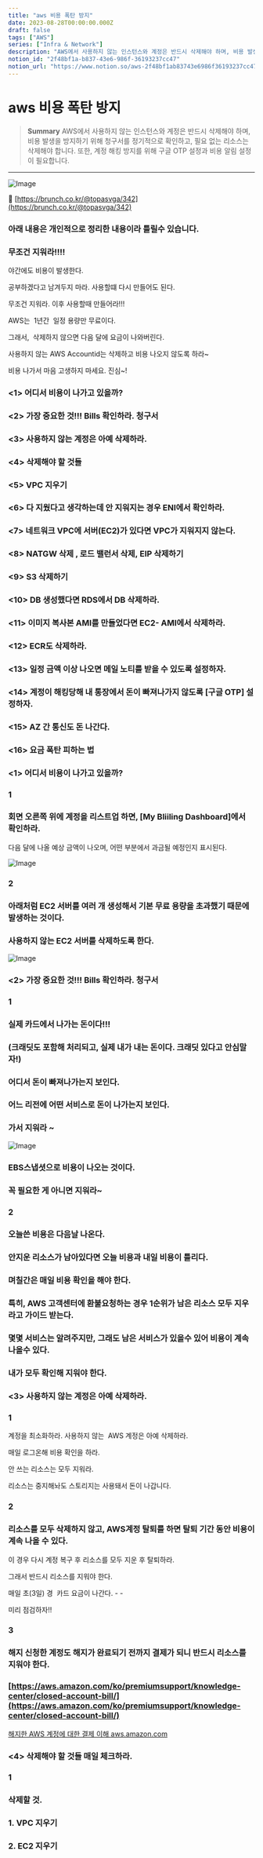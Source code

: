```yaml
---
title: "aws 비용 폭탄 방지"
date: 2023-08-28T00:00:00.000Z
draft: false
tags: ["AWS"]
series: ["Infra & Network"]
description: "AWS에서 사용하지 않는 인스턴스와 계정은 반드시 삭제해야 하며, 비용 발생을 방지하기 위해 청구서를 정기적으로 확인하고, 필요 없는 리소스는 삭제해야 합니다. 또한, 계정 해킹 방지를 위해 구글 OTP 설정과 비용 알림 설정이 필요합니다."
notion_id: "2f48bf1a-b837-43e6-986f-36193237cc47"
notion_url: "https://www.notion.so/aws-2f48bf1ab83743e6986f36193237cc47"
---
```


# aws 비용 폭탄 방지

> **Summary**
> AWS에서 사용하지 않는 인스턴스와 계정은 반드시 삭제해야 하며, 비용 발생을 방지하기 위해 청구서를 정기적으로 확인하고, 필요 없는 리소스는 삭제해야 합니다. 또한, 계정 해킹 방지를 위해 구글 OTP 설정과 비용 알림 설정이 필요합니다.

---

![Image](image_620e97ef04d2.png)

🔗 [https://brunch.co.kr/@topasvga/342](https://brunch.co.kr/@topasvga/342)

### 아래 내용은 개인적으로 정리한 내용이라 틀릴수 있습니다.

### 무조건 지워라!!!!

야간에도 비용이 발생한다.

공부하겠다고 남겨두지 마라. 사용할떄 다시 만들어도 된다.

무조건 지워라. 이후 사용할때 만들어라!!!

AWS는  1년간  일정 용량만 무료이다.

그래서,  삭제하지 않으면 다음 달에 요금이 나와버린다.

사용하지 않는 AWS Accountid는 삭제하고 비용 나오지 않도록 하라~

비용 나가서 마음 고생하지 마세요. 진심~!

### <1> 어디서 비용이 나가고 있을까?

### <2> 가장 중요한 것!!! Bills 확인하라. 청구서

### <3> 사용하지 않는 계정은 아예 삭제하라.

### <4> 삭제해야 할 것들

### <5> VPC 지우기

### <6> 다 지웠다고 생각하는데 안 지워지는 경우 ENI에서 확인하라.

### <7> 네트워크 VPC에 서버(EC2)가 있다면 VPC가 지워지지 않는다.

### <8> NATGW 삭제 , 로드 밸런서 삭제, EIP 삭제하기

### <9> S3 삭제하기

### <10> DB 생성했다면 RDS에서 DB 삭제하라.

### <11> 이미지 복사본 AMI를 만들었다면 EC2- AMI에서 삭제하라.

### <12> ECR도 삭제하라.

### <13> 일정 금액 이상 나오면 메일 노티를 받을 수 있도록 설정하자.

### <14> 계정이 해킹당해 내 통장에서 돈이 빠져나가지 않도록 [구글 OTP] 설정하자.

### <15> AZ 간 통신도 돈 나간다.

### <16> 요금 폭탄 피하는 법

### <1> 어디서 비용이 나가고 있을까?

### 1

### 회면 오른쪽 위에 계정을 리스트업 하면, [My Bliiling Dashboard]에서 확인하라.

다음 달에 나올 예상 금액이 나오며, 어떤 부분에서 과금될 예정인지 표시된다.

![Image](image_3b81d024a304.jpg)

### 2

### 아래처럼 EC2 서버를 여러 개 생성해서 기본 무료 용량을 초과했기 때문에 발생하는 것이다.

### 사용하지 않는 EC2 서버를 삭제하도록 한다.

![Image](image_ddbe7bf84653.jpg)

### <2> 가장 중요한 것!!! Bills 확인하라. 청구서

### 1

### 실제 카드에서 나가는 돈이다!!!

### (크래딧도 포함해 처리되고, 실제 내가 내는 돈이다. 크래딧 있다고 안심말자!)

### 어디서 돈이 빠져나가는지 보인다.

### 어느 리전에 어떤 서비스로 돈이 나가는지 보인다.

### 가서 지워라 ~

![Image](image_6c1a8293ced8.png)

### EBS스냅셧으로 비용이 나오는 것이다.

### 꼭 필요한 게 아니면 지워라~

### 2

### 오늘쓴 비용은 다음날 나온다.

### 안지운 리소스가 남아있다면 오늘 비용과 내일 비용이 틀리다.

### 며칠간은 매일 비용 확인을 해야 한다.

### 특히, AWS 고객센터에 환불요청하는 경우 1순위가 남은 리소스 모두 지우라고 가이드 받는다.

### 몇몇 서비스는 알려주지만, 그래도 남은 서비스가 있을수 있어 비용이 계속 나올수 있다.

### 내가 모두 확인해 지워야 한다.

### <3> 사용하지 않는 계정은 아예 삭제하라.

### 1

계정을 최소화하라. 사용하지 않는  AWS 계정은 아예 삭제하라.

매일 로그온해 비용 확인을 하라.

안 쓰는 리소스는 모두 지워라.

리소스는 중지해놔도 스토리지는 사용돼서 돈이 나갑니다.

### 2

### 리소스를 모두 삭제하지 않고, AWS계정 탈퇴를 하면 탈퇴 기간 동안 비용이 계속 나올 수 있다.

이 경우 다시 계정 복구 후 리소스를 모두 지운 후 탈퇴하라.

그래서 반드시 리소스를 지워야 한다.

매일 초(3일) 경  카드 요금이 나간다. - -

미리 점검하자!!

### 3

### 해지 신청한 계정도 해지가 완료되기 전까지 결제가 되니 반드시 리소스를 지워야 한다.

### [https://aws.amazon.com/ko/premiumsupport/knowledge-center/closed-account-bill/](https://aws.amazon.com/ko/premiumsupport/knowledge-center/closed-account-bill/)

[해지한 AWS 계정에 대한 결제 이해](https://aws.amazon.com/ko/premiumsupport/knowledge-center/closed-account-bill/)[
](https://aws.amazon.com/ko/premiumsupport/knowledge-center/closed-account-bill/)[aws.amazon.com](https://aws.amazon.com/ko/premiumsupport/knowledge-center/closed-account-bill/)[](https://aws.amazon.com/ko/premiumsupport/knowledge-center/closed-account-bill/)

### <4> 삭제해야 할 것들 매일 체크하라.

### 1

### 삭제할 것.

### 1. VPC 지우기

### 2. EC2 지우기

